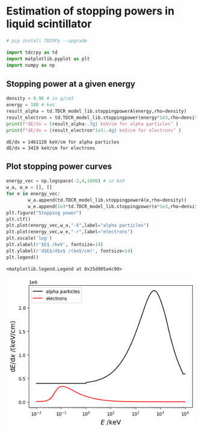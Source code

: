 # Estimation of stopping powers in liquid scintillator


```python
# pip install TDCRPy --upgrade
```


```python
import tdcrpy as td
import matplotlib.pyplot as plt
import numpy as np
```

## Stopping power at a given energy


```python
density = 0.96 # in g/cm3
energy = 100 # keV
result_alpha = td.TDCR_model_lib.stoppingpowerA(energy,rho=density)
result_electron = td.TDCR_model_lib.stoppingpower(energy*1e3,rho=density)
print(f"dE/dx = {result_alpha:.7g} keV/cm for alpha particles" )
print(f"dE/dx = {result_electron*1e3:.4g} keV/cm for electrons" )
```

    dE/dx = 1461120 keV/cm for alpha particles
    dE/dx = 3419 keV/cm for electrons
    

## Plot stopping power curves


```python
energy_vec = np.logspace(-2,4,1000) # in keV
w_a, w_e = [], []
for e in energy_vec:
        w_a.append(td.TDCR_model_lib.stoppingpowerA(e,rho=density))
        w_e.append(1e3*td.TDCR_model_lib.stoppingpower(e*1e3,rho=density))
plt.figure("Stopping power")
plt.clf()
plt.plot(energy_vec,w_a,"-k",label="alpha particles")
plt.plot(energy_vec,w_e,"-r",label="electrons")
plt.xscale('log')
plt.xlabel(r'$E$ /keV', fontsize=14)
plt.ylabel(r'd$E$/d$x$ /(keV/cm)', fontsize=14)
plt.legend()
```




    <matplotlib.legend.Legend at 0x25d905a4c90>




    
![png](output_6_1.png)
    

